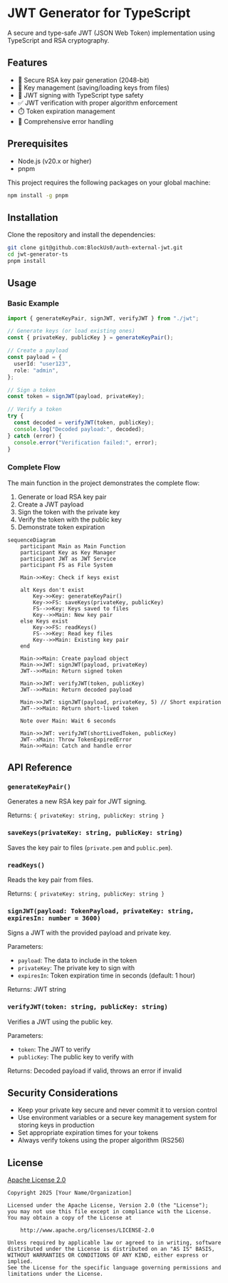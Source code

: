 # JWT Generator for TypeScript

A secure and type-safe JWT (JSON Web Token) implementation using TypeScript and RSA cryptography.

## Features

- 🔐 Secure RSA key pair generation (2048-bit)
- 🔑 Key management (saving/loading keys from files)
- 📝 JWT signing with TypeScript type safety
- ✅ JWT verification with proper algorithm enforcement
- ⏱️ Token expiration management
- 🔄 Comprehensive error handling

## Prerequisites

- Node.js (v20.x or higher)
- pnpm

This project requires the following packages on your global machine:

```bash
npm install -g pnpm
```

## Installation

Clone the repository and install the dependencies:

```bash
git clone git@github.com:BlockUs0/auth-external-jwt.git
cd jwt-generator-ts
pnpm install
```

## Usage

### Basic Example

```typescript
import { generateKeyPair, signJWT, verifyJWT } from "./jwt";

// Generate keys (or load existing ones)
const { privateKey, publicKey } = generateKeyPair();

// Create a payload
const payload = {
  userId: "user123",
  role: "admin",
};

// Sign a token
const token = signJWT(payload, privateKey);

// Verify a token
try {
  const decoded = verifyJWT(token, publicKey);
  console.log("Decoded payload:", decoded);
} catch (error) {
  console.error("Verification failed:", error);
}
```

### Complete Flow

The main function in the project demonstrates the complete flow:

1. Generate or load RSA key pair
2. Create a JWT payload
3. Sign the token with the private key
4. Verify the token with the public key
5. Demonstrate token expiration

```mermaid
sequenceDiagram
    participant Main as Main Function
    participant Key as Key Manager
    participant JWT as JWT Service
    participant FS as File System

    Main->>Key: Check if keys exist

    alt Keys don't exist
        Key->>Key: generateKeyPair()
        Key->>FS: saveKeys(privateKey, publicKey)
        FS-->>Key: Keys saved to files
        Key-->>Main: New key pair
    else Keys exist
        Key->>FS: readKeys()
        FS-->>Key: Read key files
        Key-->>Main: Existing key pair
    end

    Main->>Main: Create payload object
    Main->>JWT: signJWT(payload, privateKey)
    JWT-->>Main: Return signed token

    Main->>JWT: verifyJWT(token, publicKey)
    JWT-->>Main: Return decoded payload

    Main->>JWT: signJWT(payload, privateKey, 5) // Short expiration
    JWT-->>Main: Return short-lived token

    Note over Main: Wait 6 seconds

    Main->>JWT: verifyJWT(shortLivedToken, publicKey)
    JWT--xMain: Throw TokenExpiredError
    Main->>Main: Catch and handle error
```

## API Reference

### `generateKeyPair()`

Generates a new RSA key pair for JWT signing.

Returns: `{ privateKey: string, publicKey: string }`

### `saveKeys(privateKey: string, publicKey: string)`

Saves the key pair to files (`private.pem` and `public.pem`).

### `readKeys()`

Reads the key pair from files.

Returns: `{ privateKey: string, publicKey: string }`

### `signJWT(payload: TokenPayload, privateKey: string, expiresIn: number = 3600)`

Signs a JWT with the provided payload and private key.

Parameters:

- `payload`: The data to include in the token
- `privateKey`: The private key to sign with
- `expiresIn`: Token expiration time in seconds (default: 1 hour)

Returns: JWT string

### `verifyJWT(token: string, publicKey: string)`

Verifies a JWT using the public key.

Parameters:

- `token`: The JWT to verify
- `publicKey`: The public key to verify with

Returns: Decoded payload if valid, throws an error if invalid

## Security Considerations

- Keep your private key secure and never commit it to version control
- Use environment variables or a secure key management system for storing keys in production
- Set appropriate expiration times for your tokens
- Always verify tokens using the proper algorithm (RS256)

## License

[Apache License 2.0](LICENSE)

```
Copyright 2025 [Your Name/Organization]

Licensed under the Apache License, Version 2.0 (the "License");
you may not use this file except in compliance with the License.
You may obtain a copy of the License at

    http://www.apache.org/licenses/LICENSE-2.0

Unless required by applicable law or agreed to in writing, software
distributed under the License is distributed on an "AS IS" BASIS,
WITHOUT WARRANTIES OR CONDITIONS OF ANY KIND, either express or implied.
See the License for the specific language governing permissions and
limitations under the License.
```
